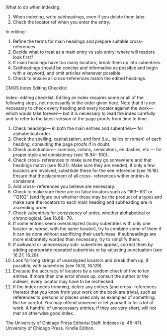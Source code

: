 What to do when indexing:

1. When indexing, write subheadings, even if you delete them later. 
2. Check the locator ref when you enter the entry. 

In editing: 

1. Refine the terms for main headings and prepare suitable cross-references
2. Decide what to treat as a main entry vs sub-entry: where will readers look first? 
3. If main headings have too many locators, break them up into subentries. 
4. Subheadings should be concise and informative as possible and begin with a keyword, and omit articles whenever possible. 
5. Check to ensure all cross-references match the edited headings. 


CMOS Index Editing Checklist

Index- editing checklist. Editing an index requires some or all of the following steps, not necessarily in the order given here. Note that it is not  necessary to check every heading and every locator against the work—  which would take forever— but it is necessary to read the index carefully  and to refer to the latest version of the page proofs from time to time.  

1. Check headings— in both the main entries and subentries— for alphabetical  order.  
2. Check the spelling, capitalization, and font (i.e., italics or roman) of each  heading, consulting the page proofs if in doubt. 
3. Check punctuation— commas, colons, semicolons, en dashes, etc.— for proper  style and consistency (see 16.94– 100).  
4. Check cross- references to make sure they go somewhere and that headings  match (see 16.21). Make sure they are needed; if only a few locators are involved, substitute these for the see reference (see 16.16). Ensure that the placement of all cross- references within entries is consistent.  
5. Add cross- references you believe are necessary.  
6. Check to make sure there are no false locators such as “193– 93” or “12102”  (and figure out whether these may be the product of a typo) and make sure the  locators to each main heading and subheading are in ascending order.  
7. Check subentries for consistency of order, whether alphabetical or chronological. See 16.68– 70.  
8. If some entries seem overanalyzed (many subentries with only one locator  or, worse, with the same locator), try to combine some of them if it can be  done without sacrificing their usefulness. If subheadings are more elaborately  worded than necessary, try to simplify them.  
9. If awkward or unnecessary sub- subentries appear, correct them by adding appropriate repeated subentries or by adjusting punctuation (see 16.27, 16.28).  
10. Look for long strings of unanalyzed locators and break them up, if possible,  with subentries (see 16.10, 16.129).  
11. Evaluate the accuracy of locators by a random check of five to ten entries. If  more than one error shows up, consult the author or the indexer; every locator  may have to be rechecked.  
12. If the index needs trimming, delete any entries (and cross- references thereto) that you know from your work on the book are trivial, such as references to  persons or places used only as examples of something. But be careful. You may offend someone or let yourself in for a lot of work. A handful of unnecessary  entries, if they are very short, will not mar an otherwise good index.  

The University of Chicago Press Editorial Staff. Indexes (p. 46-47). University of Chicago Press. Kindle Edition. 



